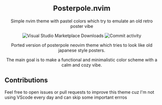<h1 align="center" valign="middle" >
  <sup>Posterpole.nvim</sup> 
</h1>
<p align="center">Simple nvim theme with pastel colors which try to emulate an old retro poster vibe</p>
<p align="center">
<img alt="Visual Studio Marketplace Downloads" src="https://img.shields.io/visual-studio-marketplace/d/ilof2.posterpole-theme?style=for-the-badge&labelColor=%2324222A&color=%23A86F6F">

<img alt="Commit activity" src="https://img.shields.io/github/commit-activity/w/posterpole/vscode?style=for-the-badge&labelColor=%2324222A&color=%23728C7B">
</p>

<p align="center">
  Ported version of posterpole neovim theme which tries to look like old japanese style posters.
</p>
<p align="center">
  The main goal is to make a functional and minimalistic color scheme with a calm and cozy vibe.
</p>

## Contributions
Feel free to open issues or pull requests to improve this theme cuz I'm not using VScode every day and can skip some important errros
